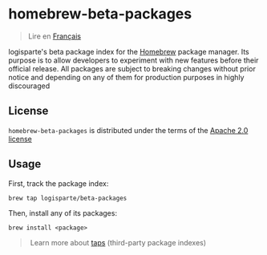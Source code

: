 # homebrew-beta-packages

> Lire en [Français](/docs/README.fr.md)

logisparte's beta package index for the [Homebrew](https://brew.sh) package manager. Its purpose
is to allow developers to experiment with new features before their official release. All
packages are subject to breaking changes without prior notice and depending on any of them for
production purposes in highly discouraged

## License

`homebrew-beta-packages` is distributed under the terms of the [Apache 2.0 license](/LICENSE)

## Usage

First, track the package index:

```shell
brew tap logisparte/beta-packages
```

Then, install any of its packages:

```shell
brew install <package>
```

> Learn more about [taps](https://docs.brew.sh/Taps) (third-party package indexes)
